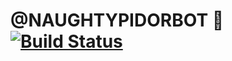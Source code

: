 # @NAUGHTYPIDORBOT 👹 [![Build Status](https://travis-ci.org/co-code/pidor-bot.svg?branch=master)](https://travis-ci.org/co-code/pidor-bot)